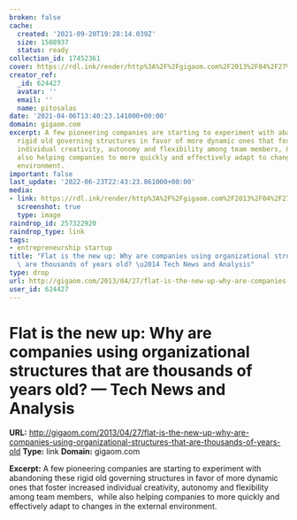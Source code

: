 ```yaml
---
broken: false
cache:
  created: '2021-09-20T19:28:14.039Z'
  size: 1508937
  status: ready
collection_id: 17452361
cover: https://rdl.ink/render/http%3A%2F%2Fgigaom.com%2F2013%2F04%2F27%2Fflat-is-the-new-up-why-are-companies-using-organizational-structures-that-are-thousands-of-years-old
creator_ref:
  _id: 624427
  avatar: ''
  email: ''
  name: pitosalas
date: '2021-04-06T13:40:23.141000+00:00'
domain: gigaom.com
excerpt: A few pioneering companies are starting to experiment with abandoning these
  rigid old governing structures in favor of more dynamic ones that foster increased
  individual creativity, autonomy and flexibility among team members, &nbsp;while
  also helping companies to more quickly and effectively adapt to changes in the external
  environment.
important: false
last_update: '2022-06-23T22:43:23.861000+00:00'
media:
- link: https://rdl.ink/render/http%3A%2F%2Fgigaom.com%2F2013%2F04%2F27%2Fflat-is-the-new-up-why-are-companies-using-organizational-structures-that-are-thousands-of-years-old
  screenshot: true
  type: image
raindrop_id: 257322920
raindrop_type: link
tags:
- entrepreneurship startup
title: "Flat is the new up: Why are companies using organizational structures that\
  \ are thousands of years old? \u2014 Tech News and Analysis"
type: drop
url: http://gigaom.com/2013/04/27/flat-is-the-new-up-why-are-companies-using-organizational-structures-that-are-thousands-of-years-old
user_id: 624427
---
```


# Flat is the new up: Why are companies using organizational structures that are thousands of years old? — Tech News and Analysis

**URL:** http://gigaom.com/2013/04/27/flat-is-the-new-up-why-are-companies-using-organizational-structures-that-are-thousands-of-years-old
**Type:** link
**Domain:** gigaom.com

**Excerpt:** A few pioneering companies are starting to experiment with abandoning these rigid old governing structures in favor of more dynamic ones that foster increased individual creativity, autonomy and flexibility among team members, &nbsp;while also helping companies to more quickly and effectively adapt to changes in the external environment.
